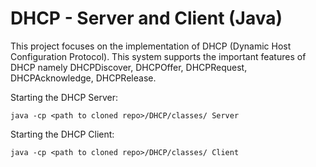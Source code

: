 # DHCP - Server and Client (Java)

This project focuses on the implementation of DHCP (Dynamic Host Configuration Protocol). This system supports the important features of DHCP namely DHCPDiscover, DHCPOffer, DHCPRequest, DHCPAcknowledge, DHCPRelease.


Starting the DHCP Server:
```
java -cp <path to cloned repo>/DHCP/classes/ Server
```


Starting the DHCP Client:
```
java -cp <path to cloned repo>/DHCP/classes/ Client
```
